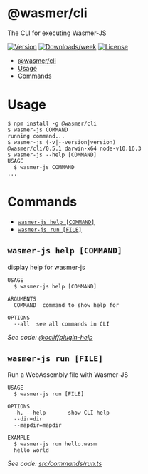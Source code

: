 # @wasmer/cli

The CLI for executing Wasmer-JS

[![Version](https://img.shields.io/npm/v/@wasmer/cli.svg)](https://npmjs.org/package/@wasmer/cli)
[![Downloads/week](https://img.shields.io/npm/dw/@wasmer/cli.svg)](https://npmjs.org/package/@wasmer/cli)
[![License](https://img.shields.io/npm/l/@wasmer/cli.svg)](https://github.com/wasmerio/wasmer-js/blob/master/package.json)

<!-- toc -->

- [@wasmer/cli](#wasmercli)
- [Usage](#usage)
- [Commands](#commands)
  <!-- tocstop -->

# Usage

<!-- usage -->

```sh-session
$ npm install -g @wasmer/cli
$ wasmer-js COMMAND
running command...
$ wasmer-js (-v|--version|version)
@wasmer/cli/0.5.1 darwin-x64 node-v10.16.3
$ wasmer-js --help [COMMAND]
USAGE
  $ wasmer-js COMMAND
...
```

<!-- usagestop -->

# Commands

<!-- commands -->

- [`wasmer-js help [COMMAND]`](#wasmer-js-help-command)
- [`wasmer-js run [FILE]`](#wasmer-js-run-file)

## `wasmer-js help [COMMAND]`

display help for wasmer-js

```
USAGE
  $ wasmer-js help [COMMAND]

ARGUMENTS
  COMMAND  command to show help for

OPTIONS
  --all  see all commands in CLI
```

_See code: [@oclif/plugin-help](https://github.com/oclif/plugin-help/blob/v2.2.1/src/commands/help.ts)_

## `wasmer-js run [FILE]`

Run a WebAssembly file with Wasmer-JS

```
USAGE
  $ wasmer-js run [FILE]

OPTIONS
  -h, --help       show CLI help
  --dir=dir
  --mapdir=mapdir

EXAMPLE
  $ wasmer-js run hello.wasm
  hello world
```

_See code: [src/commands/run.ts](https://github.com/wasmerio/wasmer-js/blob/v0.5.1/src/commands/run.ts)_

<!-- commandsstop -->
